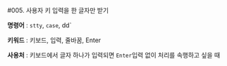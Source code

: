 #005. 사용자 키 입력을 한 글자만 받기

**명령어** : `stty`, `case`, dd`

**키워드** : 키보드, 입력, 줄바꿈, Enter

**사용처** : 키보드에서 글자 하나가 입력되면 `Enter`입력 없이 처리를 속행하고 싶을 때
